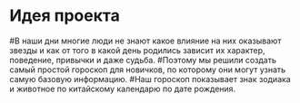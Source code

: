 # Идея проекта
#В наши дни многие люди не знают какое влияние на них оказывают звезды и как от того в какой день родились зависит их характер, поведение, привычки и даже судьба.
#Поэтому мы решили создать самый простой гороскоп для новичков, по которому они могут узнать самую базовую информацию.
#Наш гороскоп показывает знак зодиака и животное по китайскому календарю по дате рождения.
